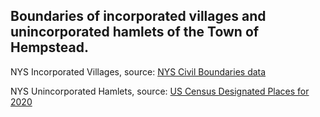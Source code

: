 <h2>Boundaries of incorporated villages and unincorporated hamlets of the Town of Hempstead.</h2>

NYS Incorporated Villages, source: <a href="http://gis.ny.gov/civil-boundaries/">NYS Civil Boundaries data</a>

NYS Unincorporated Hamlets, source: <a href="https://www2.census.gov/geo/tiger/TIGER2020PL/STATE/36_NEW_YORK/36/
">US Census Designated Places for 2020</a>

